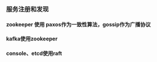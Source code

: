 ### 服务注册和发现
#### zookeeper 使用 paxos作为一致性算法，gossip作为广播协议
#### kafka使用zookeeper
#### console、etcd使用raft
